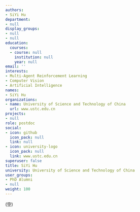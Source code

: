 ```yaml
---
authors:
- SiYi Hu
department:
- null
display_groups:
- null
- null
education:
  courses:
  - course: null
    institution: null
    year: null
email: ''
interests:
- Multi-Agent Reinforcement Learning
- Computer Vision
- Artificial Intelligence
names:
- SiYi Hu
organizations:
- name: University of Science and Technology of China
  url: www.ustc.edu.cn
projects:
- null
role: postdoc
social:
- icon: github
  icon_pack: null
  link: null
- icon: university-logo
  icon_pack: null
  link: www.ustc.edu.cn
superuser: false
title: SiYi Hu
university: University of Science and Technology of China
user_groups:
- PhD Alumni
- null
weight: 100
---
```


(空)
